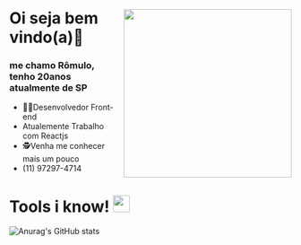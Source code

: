 <img style="margin-top:40px" align="right" width="300" src="https://user-images.githubusercontent.com/78929942/185489090-3d717cae-9132-4e52-9cc8-fdb4250d2c81.png">

# Oi seja bem vindo(a)🖖 

### me chamo Rômulo, tenho 20anos atualmente de SP


- 🧑‍💻Desenvolvedor Front-end
- Atualemente Trabalho com Reactjs 
- 🕵️Venha me conhecer mais um pouco
- (11) 97297-4714

# Tools i know! <img width="30px" src="https://user-images.githubusercontent.com/78929942/185494063-6c3591e1-d055-4ac0-b6d1-c37cad72eb85.png">

<!--[![Anurag's GitHub stats](https://github-readme-stats.vercel.app/api?username=rxmulx)](https://github.com/anuraghazra/github-readme-stats)-->
![Anurag's GitHub stats](https://github-readme-stats.vercel.app/api?username=rxmulx&hide=contribs,prs,issues,stars)

<!--
**rxmulx/rxmulx** is a ✨ _special_ ✨ repository because its `README.md` (this file) appears on your GitHub profile.

Here are some ideas to get you started:

- 🔭 I’m currently working on ...
- 🌱 I’m currently learning ...
- 👯 I’m looking to collaborate on ...
- 🤔 I’m looking for help with ...
- 💬 Ask me about ...
- 📫 How to reach me: ...
- 😄 Pronouns: ...
- ⚡ Fun fact: ...
-->
